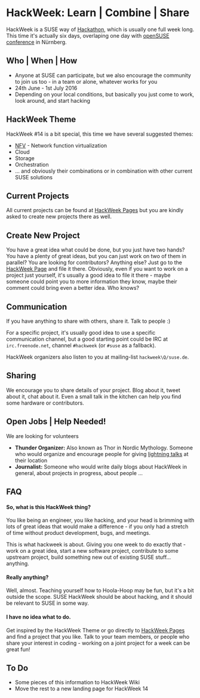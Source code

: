 # HackWeek: Learn | Combine | Share

HackWeek is a SUSE way of [Hackathon](https://en.wikipedia.org/wiki/Hackathon),
which is usually one full week long. This time it's actually six days,
overlaping one day with [openSUSE conference](https://events.opensuse.org/)
in Nürnberg.

## Who | When | How

* Anyone at SUSE can participate, but we also encourage the community to join
  us too - in a team or alone, whatever works for you
* 24th June - 1st July 2016
* Depending on your local conditions, but basically you just come to work,
  look around, and start hacking

## HackWeek Theme

HackWeek #14 is a bit special, this time we have several suggested themes:

* [NFV](https://en.wikipedia.org/wiki/Network_function_virtualization) - Network
  function virtualization
* Cloud
* Storage
* Orchestration
* ... and obviously their combinations or in combination with other current
  SUSE solutions

## Current Projects

All current projects can be found at
[HackWeek Pages](https://hackweek.suse.com/14/projects)
but you are kindly asked to create new projects there as well.

## Create New Project

You have a great idea what could be done, but you just have two hands? You have
a plenty of great ideas, but you can just work on two of them in parallel? You
are looking for contributors? Anything else? Just go to the
[HackWeek Page](https://hackweek.suse.com/14/projects/new) and file it there.
Obviously, even if you want to work on a project just yourself, it's usually
a good idea to file it there - maybe someone could point you to more
information they know, maybe their comment could bring even a better idea.
Who knows?

## Communication

If you have anything to share with others, share it. Talk to people :)

For a specific project, it's usually good idea to use a specific communication
channel, but a good starting point could be IRC at `irc.freenode.net`,
channel `#hackweek` (or `#suse` as a fallback).

HackWeek organizers also listen to you at mailing-list `hackweek\Q/suse.de`.

## Sharing

We encourage you to share details of your project. Blog about it, tweet about
it, chat about it. Even a small talk in the kitchen can help you find some
hardware or contributors.

## Open Jobs | Help Needed!

We are looking for volunteers

* **Thunder Organizer:** Also known as Thor in Nordic Mythology.
  Someone who would organize and encourage people for
  giving [lightning talks](https://en.wikipedia.org/wiki/Lightning_talk) at
  their location
* **Journalist:** Someone who would write daily blogs about HackWeek in general,
  about projects in progress, about people ...

## FAQ

#### So, what is this HackWeek thing?
You like being an engineer, you like hacking, and your head is brimming with
lots of great ideas that would make a difference - if you only had a stretch
of time without product development, bugs, and meetings.

This is what hackweek is about. Giving you one week to do exactly that - work
on a great idea, start a new software project, contribute to some upstream project,
build something new out of existing SUSE stuff... anything.

#### Really anything?
Well, almost.  Teaching yourself how to Hoola-Hoop may be fun, but
it's a bit outside the scope. SUSE HackWeek should be about hacking,
and it should be relevant to SUSE in some way.

#### I have no idea what to do.
Get inspired by the HackWeek Theme or go directly to
[HackWeek Pages](https://hackweek.suse.com/14/projects) and find a project that
you like. Talk to your team members, or people who share your interest in
coding - working on a joint project for a week can be great fun!


## To Do

* Some pieces of this information to HackWeek Wiki
* Move the rest to a new landing page for HackWeek 14
